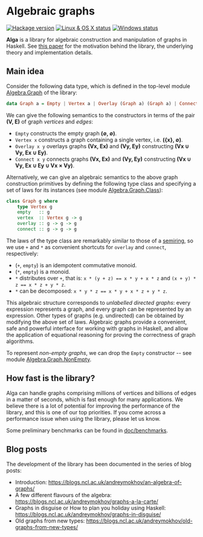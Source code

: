 # Algebraic graphs

[![Hackage version](https://img.shields.io/hackage/v/algebraic-graphs.svg?label=Hackage)](https://hackage.haskell.org/package/algebraic-graphs) [![Linux & OS X status](https://img.shields.io/travis/snowleopard/alga/master.svg?label=Linux%20%26%20OS%20X)](https://travis-ci.org/snowleopard/alga) [![Windows status](https://img.shields.io/appveyor/ci/snowleopard/alga/master.svg?label=Windows)](https://ci.appveyor.com/project/snowleopard/alga)

**Alga** is a library for algebraic construction and manipulation of graphs in Haskell. See
[this paper](https://github.com/snowleopard/alga-paper) for the motivation behind the library, the underlying
theory and implementation details.

## Main idea

Consider the following data type, which is defined in the top-level module
[Algebra.Graph](http://hackage.haskell.org/package/algebraic-graphs/docs/Algebra-Graph.html)
of the library:

```haskell
data Graph a = Empty | Vertex a | Overlay (Graph a) (Graph a) | Connect (Graph a) (Graph a)
```

We can give the following semantics to the constructors in terms of the pair **(V, E)** of graph *vertices* and *edges*:

* `Empty` constructs the empty graph **(∅, ∅)**.
* `Vertex x` constructs a graph containing a single vertex, i.e. **({x}, ∅)**.
* `Overlay x y` overlays graphs **(Vx, Ex)** and **(Vy, Ey)** constructing **(Vx ∪ Vy, Ex ∪ Ey)**.
* `Connect x y` connects graphs **(Vx, Ex)** and **(Vy, Ey)** constructing **(Vx ∪ Vy, Ex ∪ Ey ∪ Vx × Vy)**.

Alternatively, we can give an algebraic semantics to the above graph construction primitives by defining the following
type class and specifying a set of laws for its instances (see module [Algebra.Graph.Class](http://hackage.haskell.org/package/algebraic-graphs/docs/Algebra-Graph-Class.html)):

```haskell
class Graph g where
    type Vertex g
    empty   :: g
    vertex  :: Vertex g -> g
    overlay :: g -> g -> g
    connect :: g -> g -> g
```

The laws of the type class are remarkably similar to those of a [semiring](https://en.wikipedia.org/wiki/Semiring),
so we use `+` and `*` as convenient shortcuts for `overlay` and `connect`, respectively:

* (`+`, `empty`) is an idempotent commutative monoid.
* (`*`, `empty`) is a monoid.
* `*` distributes over `+`, that is: `x * (y + z) == x * y + x * z` and `(x + y) * z == x * z + y * z`.
* `*` can be decomposed: `x * y * z == x * y + x * z + y * z`.

This algebraic structure corresponds to *unlabelled directed graphs*: every expression represents a graph, and every
graph can be represented by an expression. Other types of graphs (e.g. undirected) can be obtained by modifying the
above set of laws. Algebraic graphs provide a convenient, safe and powerful interface for working with graphs in Haskell,
and allow the application of equational reasoning for proving the correctness of graph algorithms.

To represent *non-empty graphs*, we can drop the `Empty` constructor -- see module
[Algebra.Graph.NonEmpty](http://hackage.haskell.org/package/algebraic-graphs/docs/Algebra-Graph-NonEmpty.html).

## How fast is the library?

Alga can handle graphs comprising millions of vertices and billions of edges in a matter of seconds, which is fast
enough for many applications. We believe there is a lot of potential for improving the performance of the library, and
this is one of our top priorities. If you come across a performance issue when using the library, please let us know.

Some preliminary benchmarks can be found in [doc/benchmarks](https://github.com/snowleopard/alga/blob/master/doc/benchmarks.md).

## Blog posts

The development of the library has been documented in the series of blog posts:
* Introduction: https://blogs.ncl.ac.uk/andreymokhov/an-algebra-of-graphs/
* A few different flavours of the algebra: https://blogs.ncl.ac.uk/andreymokhov/graphs-a-la-carte/
* Graphs in disguise or How to plan you holiday using Haskell: https://blogs.ncl.ac.uk/andreymokhov/graphs-in-disguise/
* Old graphs from new types: https://blogs.ncl.ac.uk/andreymokhov/old-graphs-from-new-types/
